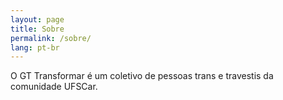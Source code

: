 ```yaml
---
layout: page
title: Sobre
permalink: /sobre/
lang: pt-br
---
```


O GT Transformar é um coletivo de pessoas trans e travestis da comunidade UFSCar.